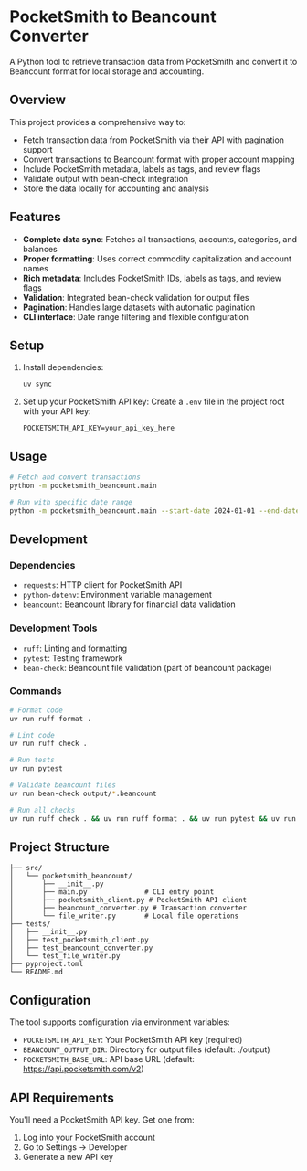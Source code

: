 # PocketSmith to Beancount Converter

A Python tool to retrieve transaction data from PocketSmith and convert it to Beancount format for local storage and accounting.

## Overview

This project provides a comprehensive way to:
- Fetch transaction data from PocketSmith via their API with pagination support
- Convert transactions to Beancount format with proper account mapping
- Include PocketSmith metadata, labels as tags, and review flags
- Validate output with bean-check integration
- Store the data locally for accounting and analysis

## Features

- **Complete data sync**: Fetches all transactions, accounts, categories, and balances
- **Proper formatting**: Uses correct commodity capitalization and account names
- **Rich metadata**: Includes PocketSmith IDs, labels as tags, and review flags
- **Validation**: Integrated bean-check validation for output files
- **Pagination**: Handles large datasets with automatic pagination
- **CLI interface**: Date range filtering and flexible configuration

## Setup

1. Install dependencies:
   ```bash
   uv sync
   ```

2. Set up your PocketSmith API key:
   Create a `.env` file in the project root with your API key:
   ```
   POCKETSMITH_API_KEY=your_api_key_here
   ```

## Usage

```bash
# Fetch and convert transactions
python -m pocketsmith_beancount.main

# Run with specific date range
python -m pocketsmith_beancount.main --start-date 2024-01-01 --end-date 2024-12-31
```

## Development

### Dependencies
- `requests`: HTTP client for PocketSmith API
- `python-dotenv`: Environment variable management
- `beancount`: Beancount library for financial data validation

### Development Tools
- `ruff`: Linting and formatting
- `pytest`: Testing framework
- `bean-check`: Beancount file validation (part of beancount package)

### Commands

```bash
# Format code
uv run ruff format .

# Lint code
uv run ruff check .

# Run tests
uv run pytest

# Validate beancount files
uv run bean-check output/*.beancount

# Run all checks
uv run ruff check . && uv run ruff format . && uv run pytest && uv run bean-check output/*.beancount
```

## Project Structure

```
├── src/
│   └── pocketsmith_beancount/
│       ├── __init__.py
│       ├── main.py              # CLI entry point
│       ├── pocketsmith_client.py # PocketSmith API client
│       ├── beancount_converter.py # Transaction converter
│       └── file_writer.py       # Local file operations
├── tests/
│   ├── __init__.py
│   ├── test_pocketsmith_client.py
│   ├── test_beancount_converter.py
│   └── test_file_writer.py
├── pyproject.toml
└── README.md
```

## Configuration

The tool supports configuration via environment variables:
- `POCKETSMITH_API_KEY`: Your PocketSmith API key (required)
- `BEANCOUNT_OUTPUT_DIR`: Directory for output files (default: ./output)
- `POCKETSMITH_BASE_URL`: API base URL (default: https://api.pocketsmith.com/v2)

## API Requirements

You'll need a PocketSmith API key. Get one from:
1. Log into your PocketSmith account
2. Go to Settings → Developer
3. Generate a new API key